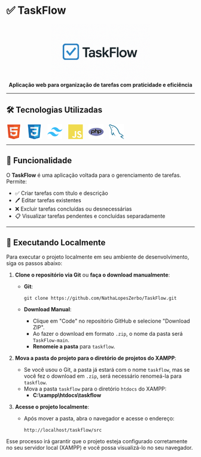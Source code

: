 # ✅ TaskFlow

<div align="center">
  <img src="./src/img/taskflow-readme.png" alt="TaskFlow Logo" height="150"/>
</div>

<div align="center">
  <strong>Aplicação web para organização de tarefas com praticidade e eficiência</strong>
</div>

---

## 🛠️ Tecnologias Utilizadas

<div align="center" style="display: flex; gap: 15px; flex-wrap: wrap;">
  <img src="https://raw.githubusercontent.com/devicons/devicon/master/icons/html5/html5-original.svg" alt="HTML" height="40" width="40">
  <img src="https://raw.githubusercontent.com/devicons/devicon/master/icons/css3/css3-original.svg" alt="CSS" height="40" width="40">
  <img src="https://raw.githubusercontent.com/devicons/devicon/master/icons/tailwindcss/tailwindcss-original.svg" alt="Tailwind" height="40" width="40">
  <img src="https://raw.githubusercontent.com/devicons/devicon/master/icons/javascript/javascript-plain.svg" alt="JavaScript" height="40" width="40">
  <img src="https://raw.githubusercontent.com/devicons/devicon/master/icons/php/php-original.svg" alt="PHP" height="40" width="40">
  <img src="https://raw.githubusercontent.com/devicons/devicon/master/icons/mysql/mysql-original.svg" alt="MySQL" height="40" width="40">
</div>

---

## 🚀 Funcionalidade

O **TaskFlow** é uma aplicação voltada para o gerenciamento de tarefas. Permite:
- ✅ Criar tarefas com título e descrição
- 🖊️ Editar tarefas existentes
- ❌ Excluir tarefas concluídas ou desnecessárias
- 📋 Visualizar tarefas pendentes e concluídas separadamente

---

## 🚀 Executando Localmente

Para executar o projeto localmente em seu ambiente de desenvolvimento, siga os passos abaixo:

1. **Clone o repositório via Git** ou **faça o download manualmente**:
   
   - **Git**:
     ```
     git clone https://github.com/NathaLopesZerbo/TaskFlow.git
     ```

   - **Download Manual**:
     - Clique em "Code" no repositório GitHub e selecione "Download ZIP".
     - Ao fazer o download em formato `.zip`, o nome da pasta será `TaskFlow-main`.
     - **Renomeie a pasta** para `taskflow`.

2. **Mova a pasta do projeto para o diretório de projetos do XAMPP**:
   - Se você usou o Git, a pasta já estará com o nome `taskflow`, mas se você fez o download em `.zip`, será necessário renomeá-la para `taskflow`.
   - Mova a pasta `taskflow` para o diretório `htdocs` do XAMPP:
     - **C:\xampp\htdocs\taskflow**

3. **Acesse o projeto localmente**:
   - Após mover a pasta, abra o navegador e acesse o endereço:
     ```
     http://localhost/taskflow/src
     ```

Esse processo irá garantir que o projeto esteja configurado corretamente no seu servidor local (XAMPP) e você possa visualizá-lo no seu navegador.



